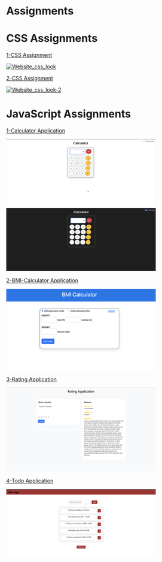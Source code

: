 # Assignments
# CSS Assignments
[1-CSS Assignment](css-1/)

<a href="https://github.com/ashutoshvarmadhondi/My-Cohort-Learning/tree/main/Assignments/css-1" target="_blank">
  <img src="css-1/Assets/Screenshot 2025-06-06 at 9.51.26 PM.png" alt="Website_css_look" width="400">  
</a>

[2-CSS Assignment](css-2/)

<a href="https://github.com/ashutoshvarmadhondi/My-Cohort-Learning/tree/main/Assignments/css-2" target="_blank">
  <img src="css-2/assets/Screenshot 2025-06-10 at 9.35.50 PM.png" alt="Website_css_look-2" width="400">  
</a>

# JavaScript Assignments
[1-Calculator Application](Calculator/)

<a href="https://github.com/ashutoshvarmadhondi/My-Cohort-Learning/tree/main/Assignments/Calculator" target="_blank">
  <img src="Calculator/Assets/Calc-light.png" alt="Calculator-light" width="400">  
</a>
<br>
<a href="https://github.com/ashutoshvarmadhondi/My-Cohort-Learning/tree/main/Assignments/Calculator" target="_blank">
  <img src="Calculator/Assets/calc-dark.png" alt="Calculator-light" width="400">
</a>

<br>

[2-BMI-Calculator Application](BMICalculator/)

<a href="https://github.com/ashutoshvarmadhondi/My-Cohort-Learning/tree/main/Assignments/BMICalculator" target="_blank">
  <img src="BMICalculator/assets/bmi-calc.png" width="400">
</a>

[3-Rating Application](Rating/)

<a href="https://github.com/ashutoshvarmadhondi/My-Cohort-Learning/tree/main/Assignments/Rating" target="_blank">
  <img src="Rating/Assets/rating.png" width="400">
</a>

[4-Todo Application](TodoWebApp/)

<a href="https://github.com/ashutoshvarmadhondi/My-Cohort-Learning/tree/main/Assignments/TodoWebApp" target="_blank">
  <img src="TodoWebApp/assets/todo.png" width="400">
</a>
